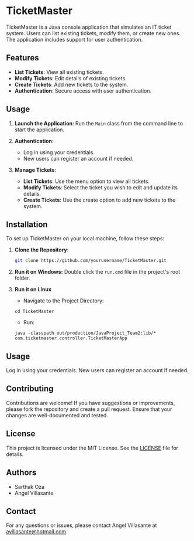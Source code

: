 # TicketMaster

TicketMaster is a Java console application that simulates an IT ticket system. Users can list existing tickets, modify them, or create new ones. The application includes support for user authentication.

## Features

- **List Tickets**: View all existing tickets.
- **Modify Tickets**: Edit details of existing tickets.
- **Create Tickets**: Add new tickets to the system.
- **Authentication**: Secure access with user authentication.

## Usage

1. **Launch the Application**:
   Run the `Main` class from the command line to start the application.

2. **Authentication**:
   - Log in using your credentials. 
   - New users can register an account if needed.

3. **Manage Tickets**:
   - **List Tickets**: Use the menu option to view all tickets.
   - **Modify Tickets**: Select the ticket you wish to edit and update its details.
   - **Create Tickets**: Use the create option to add new tickets to the system.

## Installation

To set up TicketMaster on your local machine, follow these steps:

1. **Clone the Repository**:

   ```bash
   git clone https://github.com/yourusername/TicketMaster.git
   ```
2. **Run it on Windows:**
   Double click the `run.cmd` file in the project's root folder.
4. **Run it on Linux**
   - Navigate to the Project Directory:
   ```
   cd TicketMaster
   ```
   - Run:
   ```
   java -classpath out/production/JavaProject_Team2:lib/* com.ticketmaster.controller.TicketMasterApp
   ```

## Usage
Log in using your credentials.
New users can register an account if needed.

## Contributing

Contributions are welcome! If you have suggestions or improvements, please fork the repository and create a pull request. Ensure that your changes are well-documented and tested.

## License

This project is licensed under the MIT License. See the [LICENSE](https://github.com/cutiri/TicketMaster?tab=MIT-1-ov-file#) file for details.

## Authors
- Sarthak Oza
- Angel Villasante

## Contact

For any questions or issues, please contact Angel Villasante at [avillasante@hotmail.com](mailto:avillasante@hotmail.com).
